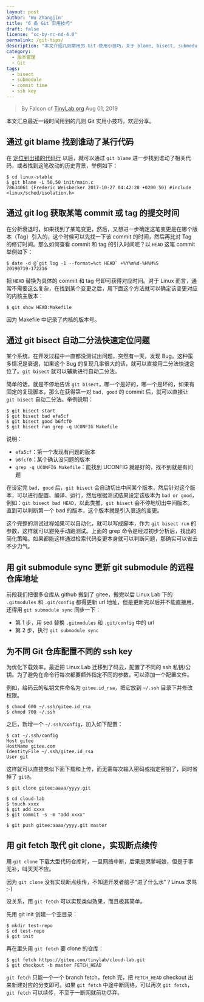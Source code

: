 ```yaml
---
layout: post
author: 'Wu Zhangjin'
title: "6 条 Git 实用技巧"
draft: false
license: "cc-by-nc-nd-4.0"
permalink: /git-tips/
description: "本文介绍几则常用的 Git 使用小技巧，关于 blame, bisect, submodule, commit time, ssh key ..."
category:
  - 版本管理
  - Git
tags:
  - bisect
  - submodule
  - commit time
  - ssh key
---
```


> By Falcon of [TinyLab.org][1]
> Aug 01, 2019

本文汇总最近一段时间用到的几则 Git 实用小技巧，欢迎分享。

## 通过 git blame 找到谁动了某行代码

在 [定位到出错的代码行](https://tinylab.org/bugfix-silence-raspi3-boot-warnings/) 以后，就可以通过 `git blame` 进一步找到谁动了相关代码，或者找到这笔改动的历史背景，举例如下：

    $ cd linux-stable
    $ git blame -L 50,50 init/main.c
    78634061 (Frederic Weisbecker 2017-10-27 04:42:28 +0200 50) #include <linux/sched/isolation.h>


## 通过 git log 获取某笔 commit 或 tag 的提交时间

在分析衰退时，如果找到了某笔变更，然后，又想进一步确定这笔变更是在哪个版本（Tag）引入的，这个时候可以先找一下该 commit 的时间，然后再比对 Tag 的修订时间。那么如何查看 commit 和 tag 的引入时间呢？以 `HEAD` 这笔 commit 举例如下：

    $ date -d @`git log -1 --format=%ct HEAD` +%Y%m%d-%H%M%S
    20190719-172216

把 `HEAD` 替换为具体的 commit 和 tag 号即可获得对应时间。对于 Linux 而言，通常不需要这么复杂，在找到某个变更之后，用下面这个方法就可以确定该变更对应的内核主版本：

    $ git show HEAD:Makefile

因为 Makefile 中记录了内核的版本号。

## 通过 git bisect 自动二分法快速定位问题


某个系统，在开发过程中一直都没测试出问题，突然有一天，发现 Bug。这种蛮多情况是衰退，如果这个 Bug 的复现几率很大的话，就可以直接用二分法快速定位了。`git bisect` 就可以辅助进行自动二分法。

简单的话，就是不停地告诉 `git bisect`，哪一个是好的，哪一个是坏的，如果有固定的复现脚本，那么在获得第一对 `bad, good` 的 commit 后，就可以直接让 `git bisect` 自动二分法。举例说明：

    $ git bisect start
    $ git bisect bad efa5cf
    $ git bisect good b6fcf0
    $ git bisect run grep -q UCONFIG Makefile

说明：

* `efa5cf`：第一个发现有问题的版本
* `b6fcf0`：某个确认没问题的版本
* `grep -q UCONFIG Makefile`：能找到 UCONFIG 就是好的，找不到就是有问题

在设定完 `bad, good` 后，`git bisect` 会自动切出中间某个版本，然后针对这个版本，可以进行配置、编译、运行，然后根据测试结果设定该版本为 `bad or good`，例如：`git bisect bad HEAD`，以此类推，`git bisect` 会不停地切出中间版本，直到可以判断第一个 bad 的版本，这个版本就是引入衰退的变更。

这个完整的测试过程如果可以自动化，就可以写成脚本，作为 `git bisect run` 的参数，这样就可以避免手动跑测试。上面的 grep 命令是经过初步分析后，找出的简化策略。如果都能这样通过检索代码变更本身就可以判断问题，那确实可以省去不少力气。

## 用 git submodule sync 更新 git submodule 的远程仓库地址

前段我们把很多仓库从 github 搬到了 gitee，搬完以后 Linux Lab 下的 `.gitmodules` 和 `.git/config` 都得更新 url 地址，但是更新完以后并不能直接用，还得用 `git submodule sync` 同步一下：

* 第 1 步，用 sed 替换 `.gitmodules` 和 `.git/config` 中的 url
* 第 2 步，执行 `git submodule sync`

## 为不同 Git 仓库配置不同的 ssh key

为优化下载效率，最近把 Linux Lab 迁移到了码云，配置了不同的 ssh 私钥/公钥。为了避免在命令行每次都要额外指定不同的参数，可以添加一个配置文件。

例如，给码云的私钥文件命名为 `gitee.id_rsa`，把它放到 `~/.ssh` 目录下并修改权限。

    $ chmod 600 ~/.ssh/gitee.id_rsa
    $ chmod 700 ~/.ssh

之后，新增一个 `~/.ssh/config`，加入如下配置：

    $ cat ~/.ssh/config
    Host gitee
	HostName gitee.com
	IdentityFile ~/.ssh/gitee.id_rsa
	User git

这样就可以直接类似下面下载和上传，而无需每次输入密码或指定密钥了，同时省掉了 `git@`。

    $ git clone gitee:aaaa/yyyy.git

    $ cd cloud-lab
    $ touch xxxx
    $ git add xxxx
    $ git commit -s -m "add xxxx"

    $ git push gitee:aaaa/yyyy.git master

## 用 git fetch 取代 git clone，实现断点续传

用 `git clone` 下载大型代码仓库时，一旦网络中断，后果是哭爹喊娘，但是于事无补，叫天天不应。

因为 `git clone` 没有实现断点续传，不知道开发者脑子“进了什么水”？Linus 求骂 ;-)

没关系，用 `git fetch` 可以实现类似效果，而且极其简单。

先用 git init 创建一个空目录：

    $ mkdir test-repo
    $ cd test-repo
    $ git init

再在里头用 `git fetch` 要 clone 的仓库：

    $ git fetch https://gitee.com/tinylab/cloud-lab.git
    $ git checkout -b master FETCH_HEAD

`git fetch` 只能一个一个 branch fetch，fetch 完，把 `FETCH_HEAD` checkout 出来新建对应的分支即可。如果 `git fetch` 中途中断网络，可以再次 `git fetch`，`git fetch` 可以续传，不至于一断网就前功尽弃。


[1]: https://tinylab.org
